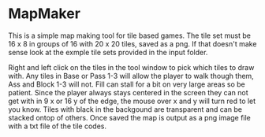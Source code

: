 # MapMaker

This is a simple map making tool for tile based games. The tile set must be 16 x 8
in groups of 16 with 20 x 20 tiles, saved as a png. If that doesn't make sense look 
at the exmple tile sets provided in the input folder.

Right and left click on the tiles in the tool window to pick which tiles to draw with.
Any tiles in Base or Pass 1-3 will allow the player to walk though them, Ass and Block 1-3 will not. 
Fill can stall for a bit on very large areas so be patient. 
Since the player always stays centered in the screen they can not get 
with in 9 x or 16 y of the edge, the mouse over x and y will turn red to let you know.
Tiles with black in the backgound are transparent and can be stacked ontop of others.
Once saved the map is output as a png image file with a txt file of the tile codes.
